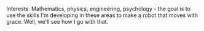 Interests: Mathematics, physics, engineering, psychology - the goal is to use the skills I'm developing in these areas to make a robot that moves with grace. Well, we'll see how I go with that. 
